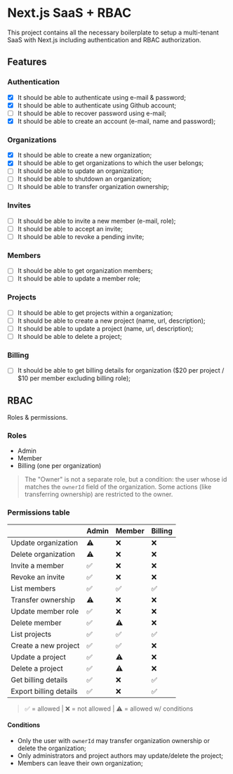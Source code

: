 # Next.js SaaS + RBAC

This project contains all the necessary boilerplate to setup a multi-tenant SaaS with Next.js including authentication and RBAC authorization.

## Features

### Authentication

- [x] It should be able to authenticate using e-mail & password;
- [x] It should be able to authenticate using Github account;
- [ ] It should be able to recover password using e-mail;
- [x] It should be able to create an account (e-mail, name and password);

### Organizations

- [x] It should be able to create a new organization;
- [x] It should be able to get organizations to which the user belongs;
- [ ] It should be able to update an organization;
- [ ] It should be able to shutdown an organization;
- [ ] It should be able to transfer organization ownership;

### Invites

- [ ] It should be able to invite a new member (e-mail, role);
- [ ] It should be able to accept an invite;
- [ ] It should be able to revoke a pending invite;

### Members

- [ ] It should be able to get organization members;
- [ ] It should be able to update a member role;

### Projects

- [ ] It should be able to get projects within a organization;
- [ ] It should be able to create a new project (name, url, description);
- [ ] It should be able to update a project (name, url, description);
- [ ] It should be able to delete a project;

### Billing

- [ ] It should be able to get billing details for organization ($20 per project / $10 per member excluding billing role);

## RBAC

Roles & permissions.

### Roles

- Admin
- Member
- Billing (one per organization)

> The "Owner" is not a separate role, but a condition: the user whose id matches the `ownerId` field of the organization. Some actions (like transferring ownership) are restricted to the owner.

### Permissions table

|                        | Admin | Member | Billing |
| ---------------------- | ----- | ------ | ------- |
| Update organization    | ⚠️    | ❌     | ❌      |
| Delete organization    | ⚠️    | ❌     | ❌      |
| Invite a member        | ✅    | ❌     | ❌      |
| Revoke an invite       | ✅    | ❌     | ❌      |
| List members           | ✅    | ✅     | ✅      |
| Transfer ownership     | ⚠️    | ❌     | ❌      |
| Update member role     | ✅    | ❌     | ❌      |
| Delete member          | ✅    | ⚠️     | ❌      |
| List projects          | ✅    | ✅     | ✅      |
| Create a new project   | ✅    | ✅     | ❌      |
| Update a project       | ✅    | ⚠️     | ❌      |
| Delete a project       | ✅    | ⚠️     | ❌      |
| Get billing details    | ✅    | ❌     | ✅      |
| Export billing details | ✅    | ❌     | ✅      |

> ✅ = allowed | ❌ = not allowed | ⚠️ = allowed w/ conditions

#### Conditions

- Only the user with `ownerId` may transfer organization ownership or delete the organization;
- Only administrators and project authors may update/delete the project;
- Members can leave their own organization;
